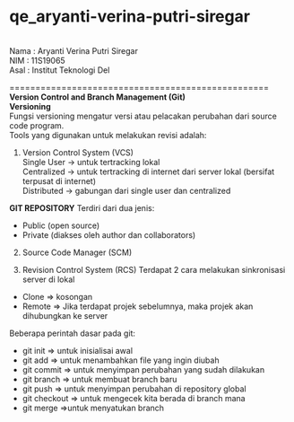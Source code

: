 # qe_aryanti-verina-putri-siregar

<br>Nama : Aryanti Verina Putri Siregar
<br>NIM  : 11S19065
<br>Asal : Institut Teknologi Del

==================================================
<br>**Version Control and Branch Management (Git)**
<br>**Versioning**
<br>Fungsi versioning mengatur versi atau pelacakan perubahan dari source code program. 
<br>Tools yang digunakan untuk melakukan revisi adalah:
1. Version Control System (VCS)
<br>Single User -> untuk tertracking lokal
<br>Centralized -> untuk tertracking di internet dari server lokal (bersifat terpusat di internet)
<br>Distributed -> gabungan dari single user dan centralized

**GIT REPOSITORY**
Terdiri dari dua jenis:
- Public (open source)
- Private (diakses oleh author dan collaborators)

2. Source Code Manager (SCM)

3. Revision Control System (RCS)
Terdapat 2 cara melakukan sinkronisasi server di lokal
- Clone => kosongan
- Remote => Jika terdapat projek sebelumnya, maka projek akan dihubungkan ke server

Beberapa perintah dasar pada git:
- git init => untuk inisialisai awal
- git add => untuk menambahkan file yang ingin diubah
- git commit => untuk menyimpan perubahan yang sudah dilakukan
- git branch => untuk membuat branch baru
- git push => untuk menyimpan perubahan di repository global
- git checkout => untuk mengecek kita berada di branch mana
- git merge =>untuk menyatukan branch

